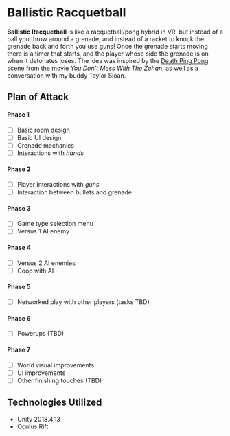 # Ballistic Racquetball

**Ballistic Racquetball** is like a racquetball/pong hybrid in VR, but instead of a ball you throw around a grenade,
and instead of a racket to knock the grenade back and forth you use guns! Once the grenade starts moving there is a
timer that starts, and the player whose side the grenade is on when it detonates loses. The idea was inspired by the 
[Death Ping Pong scene](https://www.youtube.com/watch?v=xyv30nT955g) from the movie *You Don't Mess With The Zohan*, 
as well as a conversation with my buddy Taylor Sloan.

## Plan of Attack

#### Phase 1

- [ ] Basic room design
- [ ] Basic UI design
- [ ] Grenade mechanics
- [ ] Interactions with *hands*

#### Phase 2

- [ ] Player interactions with *guns*
- [ ] Interaction between bullets and grenade

#### Phase 3

- [ ] Game type selection menu
- [ ] Versus 1 AI enemy

#### Phase 4

- [ ] Versus 2 AI enemies
- [ ] Coop with AI

#### Phase 5

- [ ] Networked play with other players (tasks TBD)

#### Phase 6

- [ ] Powerups (TBD)

#### Phase 7

- [ ] World visual improvements
- [ ] UI improvements
- [ ] Other finishing touches (TBD)

## Technologies Utilized

- Unity 2018.4.13
- Oculus Rift

